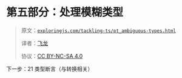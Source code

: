 # 第五部分：处理模糊类型

> 原文：[`exploringjs.com/tackling-ts/pt_ambiguous-types.html`](https://exploringjs.com/tackling-ts/pt_ambiguous-types.html)
> 
> 译者：[飞龙](https://github.com/wizardforcel)
> 
> 协议：[CC BY-NC-SA 4.0](https://creativecommons.org/licenses/by-nc-sa/4.0/)


下一步：21 类型断言（与转换相关）
